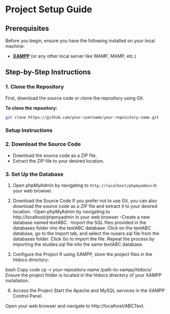 # Project Setup Guide

## Prerequisites
Before you begin, ensure you have the following installed on your local machine:
- [**XAMPP**](https://www.apachefriends.org/index.html) (or any other local server like WAMP, MAMP, etc.)

## Step-by-Step Instructions

### 1. Clone the Repository
First, download the source code or clone the repository using Git.

**To clone the repository:**
```bash
git clone https://github.com/your-username/your-repository-name.git


```
### Setup Instructions

### 2. Download the Source Code

- Download the source code as a ZIP file.
- Extract the ZIP file to your desired location.

### 3. Set Up the Database

1. Open phpMyAdmin by navigating to `http://localhost/phpmyadmin` in your web browser.

2. Download the Source Code
If you prefer not to use Git, you can also download the source code as a ZIP file and extract it to your desired location.
    -Open phpMyAdmin by navigating to http://localhost/phpmyadmin in your web browser
    -Create a new database named textABC.
    -Import the SQL files provided in the databases folder into the textABC database:
      Click on the textABC database, go to the Import tab, and select the nusers.sql file from the databases folder. Click Go to import the file.
      Repeat the process by importing the studies.sql file into the same textABC database.
   
5. Configure the Project
If using XAMPP, store the project files in the htdocs directory:

bash
Copy code
cp -r your-repository-name /path-to-xampp/htdocs/
Ensure the project folder is located in the htdocs directory of your XAMPP installation.

6. Access the Project
Start the Apache and MySQL services in the XAMPP Control Panel.

Open your web browser and navigate to http://localhost/ABCText.
